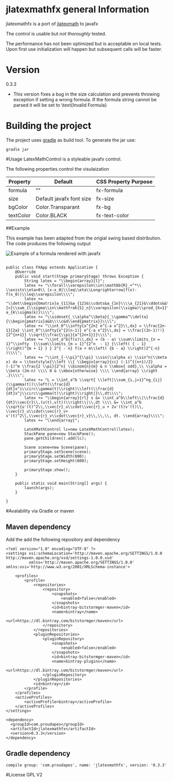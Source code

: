 # jlatexmathfx general Information
jlatexmathfx is a port of [jlatexmath](http://forge.scilab.org/index.php/p/jlatexmath/) to javafx

The control is usable but *not thoroughly* tested.

The performance has not been optimized but is acceptable on local tests. Upon first use initialization will happen but 
subsequent calls will be faster.

# Version
0.3.3
 * This version fixes a bug in the size calculation and prevents throwing exception if setting a wrong formula.
If the formula string cannot be parsed it will be set to \text{Invalid Formula}

# Building the project
The project uses [gradle](http://www.gradle.org) as build tool.
To generate the jar use:

```
gradle jar
```

#Usage
LatexMathControl is a styleable javafx control. 

The following properties control the visulaization

|Property | Default | CSS Property  Purpose
|---------|------|--------
|formula  |""    | fx-formula | The laTeX encoded formula
|size     |Default javafx font size| fx-size | Font scaling, default is equal to the javafx default size
|bgColor  |Color.Transparant| fx-bg | Background Color
|textColor|Color.BLACK| fx-text-color | fill color of the Font


##Example

This example has been adapted from the origial swing based distribution.
The code produces the following output

![Example of a formula rendered with javafx](src/templates/Example1.png)


```

public class FXApp extends Application {
    @Override
    public void start(Stage primaryStage) throws Exception {
        String latex = "\\begin{array}{l}";
        latex += "\\forall\\varepsilon\\in\\mathbb{R}_+^*\\ \\exists\\eta>0\\ |x-x_0|\\leq\\eta\\Longrightarrow|f(x)-f(x_0)|\\leq\\varepsilon\\\\";
        latex += "\\det\\begin{bmatrix}a_{11}&a_{12}&\\cdots&a_{1n}\\\\a_{21}&\\ddots&&\\vdots\\\\\\vdots&&\\ddots&\\vdots\\\\a_{n1}&\\cdots&\\cdots&a_{nn}\\end{bmatrix}\\overset{\\mathrm{def}}{=}\\sum_{\\sigma\\in\\mathfrak{S}_n}\\varepsilon(\\sigma)\\prod_{k=1}^n a_{k\\sigma(k)}\\\\";
        latex += "\\sideset{_\\alpha^\\beta}{_\\gamma^\\delta}{\\begin{pmatrix}a&b\\\\c&d\\end{pmatrix}}\\\\";
        latex += "\\int_0^\\infty{x^{2n} e^{-a x^2}\\,dx} = \\frac{2n-1}{2a} \\int_0^\\infty{x^{2(n-1)} e^{-a x^2}\\,dx} = \\frac{(2n-1)!!}{2^{n+1}} \\sqrt{\\frac{\\pi}{a^{2n+1}}}\\\\";
        latex += "\\int_a^b{f(x)\\,dx} = (b - a) \\sum\\limits_{n = 1}^\\infty  {\\sum\\limits_{m = 1}^{2^n  - 1} {\\left( { - 1} \\right)^{m + 1} } } 2^{ - n} f(a + m\\left( {b - a} \\right)2^{-n} )\\\\";
        latex += "\\int_{-\\pi}^{\\pi} \\sin(\\alpha x) \\sin^n(\\beta x) dx = \\textstyle{\\left \\{ \\begin{array}{cc} (-1)^{(n+1)/2} (-1)^m \\frac{2 \\pi}{2^n} \\binom{n}{m} & n \\mbox{ odd},\\ \\alpha = \\beta (2m-n) \\\\ 0 & \\mbox{otherwise} \\\\ \\end{array} \\right .}\\\\";
        latex += "L = \\int_a^b \\sqrt{ \\left|\\sum_{i,j=1}^ng_{ij}(\\gamma(t))\\left(\\frac{d}{dt}x^i\\circ\\gamma(t)\\right)\\left(\\frac{d}{dt}x^j\\circ\\gamma(t)\\right)\\right|}\\,dt\\\\";
        latex += "\\begin{array}{rl} s &= \\int_a^b\\left\\|\\frac{d}{dt}\\vec{r}\\,(u(t),v(t))\\right\\|\\,dt \\\\ &= \\int_a^b \\sqrt{u'(t)^2\\,\\vec{r}_u\\cdot\\vec{r}_u + 2u'(t)v'(t)\\, \\vec{r}_u\\cdot\\vec{r}_v+ v'(t)^2\\,\\vec{r}_v\\cdot\\vec{r}_v}\\,\\,\\, dt. \\end{array}\\\\";
        latex += "\\end{array}";

        LateXMathControl lc=new LateXMathControl(latex);
        StackPane pane=new StackPane();
        pane.getChildren().add(lc);

        Scene scene=new Scene(pane);
        primaryStage.setScene(scene);
        primaryStage.setWidth(800);
        primaryStage.setHeight(600);

        primaryStage.show();
    }

    public static void main(String[] args) {
        launch(args);
    }

}

```



#Avalability via Gradle or maven


## Maven dependency

Add the add the following repository and dependency
``` 
<?xml version="1.0" encoding="UTF-8" ?>
<settings xsi:schemaLocation='http://maven.apache.org/SETTINGS/1.0.0 http://maven.apache.org/xsd/settings-1.0.0.xsd'
          xmlns='http://maven.apache.org/SETTINGS/1.0.0' xmlns:xsi='http://www.w3.org/2001/XMLSchema-instance'>
    
    <profiles>
        <profile>
            <repositories>
                <repository>
                    <snapshots>
                        <enabled>false</enabled>
                    </snapshots>
                    <id>bintray-bitstormger-maven</id>
                    <name>bintray</name>
                    <url>https://dl.bintray.com/bitstormger/maven</url>
                </repository>
            </repositories>
            <pluginRepositories>
                <pluginRepository>
                    <snapshots>
                        <enabled>false</enabled>
                    </snapshots>
                    <id>bintray-bitstormger-maven</id>
                    <name>bintray-plugins</name>
                    <url>https://dl.bintray.com/bitstormger/maven</url>
                </pluginRepository>
            </pluginRepositories>
            <id>bintray</id>
        </profile>
    </profiles>
    <activeProfiles>
        <activeProfile>bintray</activeProfile>
    </activeProfiles>
</settings>
```

```
<dependency>
  <groupId>com.proudapes</groupId>
  <artifactId>jlatexmathfx</artifactId>
  <version>0.3.3</version>
</dependency>
```


## Gradle dependency

```
compile group: 'com.proudapes', name: 'jlatexmathfx', version: '0.3.3'
```

#License
GPL V2
